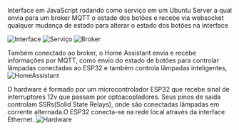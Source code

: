 Interface em JavaScript rodando como serviço em um Ubuntu Server a qual envia para um broker MQTT o estado dos botões e recebe via websocket qualquer mudança de estado para alterar o estado dos botões na interface

![Interface](interface.png)
![Serviço](servico.png)
![Broker](broker.png)

Também conectado ao broker, o Home Assistant envia e recebe informações por MQTT, como envio do estado de botões para controlar lâmpadas conectadas ao ESP32 e também controla lâmpadas inteligentes,
![HomeAssistant](homeassistant.png)

O hardware é formado por um microcontrolador ESP32 que recebe sinal de interruptores 12v que passam por optoacopladores. Seus pinos de saida controlam SSRs(Solid State Relays), onde são conectadas lâmpadas em corrente alternada.O ESP32 conecta-se na rede local através da interface Ethernet.
![Hardware](hardware.jpeg)